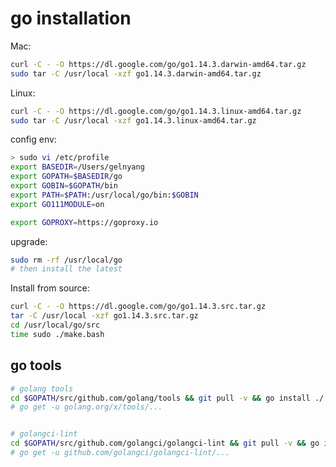 <!---
markmeta_author: wongoo
markmeta_date: 2019-01-16
markmeta_title: Go Installation
markmeta_categories: 编程语言
markmeta_tags: golang,installation
-->

# go installation

Mac:
```bash
curl -C - -O https://dl.google.com/go/go1.14.3.darwin-amd64.tar.gz
sudo tar -C /usr/local -xzf go1.14.3.darwin-amd64.tar.gz
```

Linux:
```bash
curl -C - -O https://dl.google.com/go/go1.14.3.linux-amd64.tar.gz
sudo tar -C /usr/local -xzf go1.14.3.linux-amd64.tar.gz
```

config env:
```bash
> sudo vi /etc/profile
export BASEDIR=/Users/gelnyang
export GOPATH=$BASEDIR/go
export GOBIN=$GOPATH/bin
export PATH=$PATH:/usr/local/go/bin:$GOBIN
export GO111MODULE=on

export GOPROXY=https://goproxy.io
```

upgrade: 
```bash
sudo rm -rf /usr/local/go
# then install the latest
```

Install from source:
```bash
curl -C - -O https://dl.google.com/go/go1.14.3.src.tar.gz
tar -C /usr/local -xzf go1.14.3.src.tar.gz
cd /usr/local/go/src
time sudo ./make.bash
```


## go tools

```bash
# golang tools
cd $GOPATH/src/github.com/golang/tools && git pull -v && go install ./...
# go get -u golang.org/x/tools/...


# golangci-lint
cd $GOPATH/src/github.com/golangci/golangci-lint && git pull -v && go install ./...
# go get -u github.com/golangci/golangci-lint/...
```

